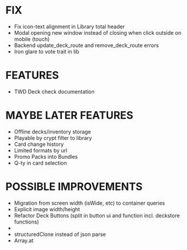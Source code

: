 # FIX
- Fix icon-text alignment in Library total header
- Modal opening new window instead of closing when click outside on mobile (touch)
- Backend update_deck_route and remove_deck_route errors
- Iron glare to vote trait in lib

# FEATURES
- TWD Deck check documentation

# MAYBE LATER FEATURES
- Offline decks/inventory storage
- Playable by crypt filter to library
- Card change history
- Limited formats by url
- Promo Packs into Bundles
- Q-ty in card selection

# POSSIBLE IMPROVEMENTS
- Migration from screen width (isWide, etc) to container queries
- Explicit image width/height
- Refactor Deck Buttons (split in button ui and function incl. deckstore functions)
- <Dialog> instead of modal
- structuredClone instead of json parse
- Array.at
